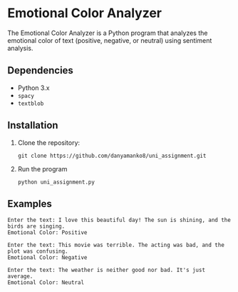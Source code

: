 # Emotional Color Analyzer

The Emotional Color Analyzer is a Python program that analyzes the emotional color of text (positive, negative, or neutral) using sentiment analysis.

## Dependencies

- Python 3.x
- `spacy`
- `textblob`

## Installation

1. Clone the repository:

   ```shell
   git clone https://github.com/danyamanko8/uni_assignment.git
   
2. Run the program
   ```shell
   python uni_assignment.py
   
## Examples
   ```shell
   Enter the text: I love this beautiful day! The sun is shining, and the birds are singing.
   Emotional Color: Positive
   
  Enter the text: This movie was terrible. The acting was bad, and the plot was confusing.
  Emotional Color: Negative
  
  Enter the text: The weather is neither good nor bad. It's just average.
  Emotional Color: Neutral
